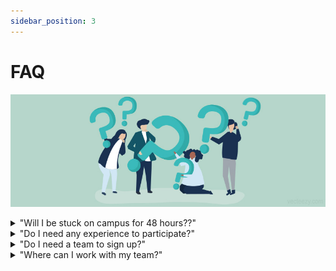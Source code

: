 ```yaml
---
sidebar_position: 3
---
```


# FAQ

![FAQ](/img/faq.jpeg)

<details>
<summary>"Will I be stuck on campus for 48 hours??"</summary>
No! There is a mandatory kickoff event Friday afternoon, several mandatory events throughout Saturday, and mandatory presentations on Sunday. Your team is responsible for scheduling meeting times and locations that work best for them throught the weekend.
</details>

<details>
<summary>"Do I need any experience to participate?"</summary>
No! This competition is beginner-friendly and specifically geared towards providing members with experience to put on their resumes. We highly encourage beginners to apply and compete.
</details>

<details>
<summary>"Do I need a team to sign up?"</summary>
No! We will be assigning teams evenly to distribute your talented skill sets and allow you to collaborate with new SHPEsters!
</details>

<details>
<summary>"Where can I work with my team?"</summary>
Anywhere! We've reserved several rooms in Zach for Friday from 6:30pm - 10:30pm so that you can work and bond with your team! The rooms that've been reserved include Zach 215, 250, 256, 264, 282L, 282N, 314, 317, 382H, and 382K.
</details>

<!-- <details>
<summary>"Can I add team preferences after submitting?"</summary>
Yes! The Google Form is editable and you can update your teammate preferences if you find someone you'd want to potentially team up with.
</details> -->
